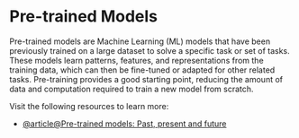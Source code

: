 # Pre-trained Models

Pre-trained models are Machine Learning (ML) models that have been previously trained on a large dataset to solve a specific task or set of tasks. These models learn patterns, features, and representations from the training data, which can then be fine-tuned or adapted for other related tasks. Pre-training provides a good starting point, reducing the amount of data and computation required to train a new model from scratch.

Visit the following resources to learn more:
- [@article@Pre-trained models: Past, present and future](https://www.sciencedirect.com/science/article/pii/S2666651021000231)
